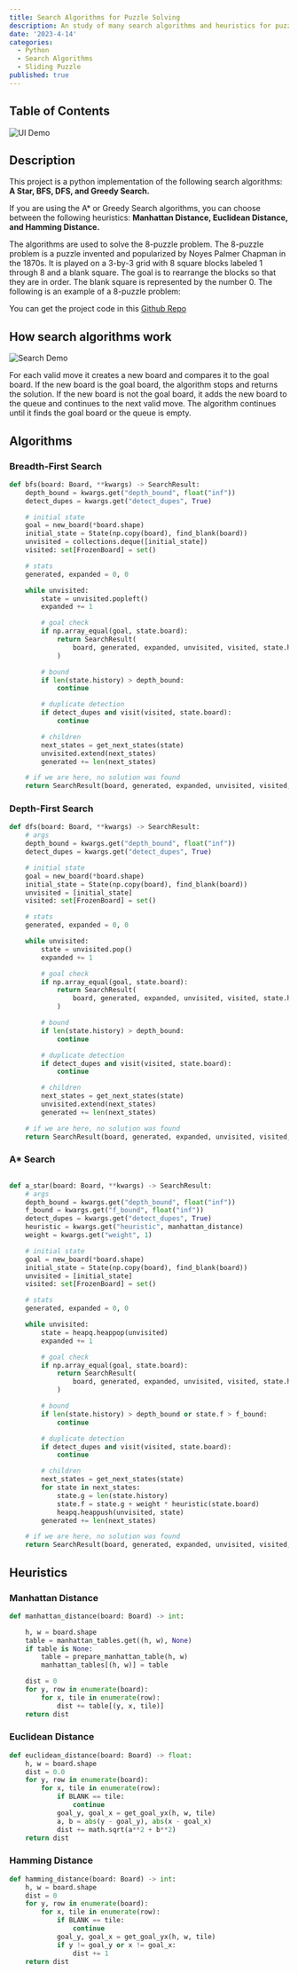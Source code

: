 ```yaml
---
title: Search Algorithms for Puzzle Solving
description: An study of many search algorithms and heuristics for puzzle solving.
date: '2023-4-14'
categories:
  - Python
  - Search Algorithms
  - Sliding Puzzle
published: true
---
```

## Table of Contents


![UI Demo](https://github.com/andre-brandao/puzzle_solving_algorithms/raw/master/rdme_images/solver_print.png)

## Description

This project is a python implementation of the following search algorithms: **A Star, BFS, DFS, and Greedy Search.**

If you are using the A* or Greedy Search algorithms, you can choose between the following heuristics: **Manhattan Distance, Euclidean Distance, and Hamming Distance.**

The algorithms are used to solve the 8-puzzle problem. The 8-puzzle problem is a puzzle invented and popularized by Noyes Palmer Chapman in the 1870s. It is played on a 3-by-3 grid with 8 square blocks labeled 1 through 8 and a blank square. The goal is to rearrange the blocks so that they are in order. The blank square is represented by the number 0. The following is an example of a 8-puzzle problem:

You can get the project code in this [Github Repo](https://github.com/andre-brandao/puzzle_solving_algorithms)

## How search algorithms work

![Search Demo](https://github.com/andre-brandao/puzzle_solving_algorithms/raw/master/rdme_images/puzzle_search.jpg)

For each valid move it creates a new board and compares it to the goal board. If the new board is the goal board, the algorithm stops and returns the solution. If the new board is not the goal board, it adds the new board to the queue and continues to the next valid move. The algorithm continues until it finds the goal board or the queue is empty.

## Algorithms

### Breadth-First Search

```python
def bfs(board: Board, **kwargs) -> SearchResult:
    depth_bound = kwargs.get("depth_bound", float("inf"))
    detect_dupes = kwargs.get("detect_dupes", True)

    # initial state
    goal = new_board(*board.shape)
    initial_state = State(np.copy(board), find_blank(board))
    unvisited = collections.deque([initial_state])
    visited: set[FrozenBoard] = set()

    # stats
    generated, expanded = 0, 0

    while unvisited:
        state = unvisited.popleft()
        expanded += 1

        # goal check
        if np.array_equal(goal, state.board):
            return SearchResult(
                board, generated, expanded, unvisited, visited, state.history
            )

        # bound
        if len(state.history) > depth_bound:
            continue

        # duplicate detection
        if detect_dupes and visit(visited, state.board):
            continue

        # children
        next_states = get_next_states(state)
        unvisited.extend(next_states)
        generated += len(next_states)

    # if we are here, no solution was found
    return SearchResult(board, generated, expanded, unvisited, visited, None)
```

### Depth-First Search

```python
def dfs(board: Board, **kwargs) -> SearchResult:
    # args
    depth_bound = kwargs.get("depth_bound", float("inf"))
    detect_dupes = kwargs.get("detect_dupes", True)

    # initial state
    goal = new_board(*board.shape)
    initial_state = State(np.copy(board), find_blank(board))
    unvisited = [initial_state]
    visited: set[FrozenBoard] = set()

    # stats
    generated, expanded = 0, 0

    while unvisited:
        state = unvisited.pop()
        expanded += 1

        # goal check
        if np.array_equal(goal, state.board):
            return SearchResult(
                board, generated, expanded, unvisited, visited, state.history
            )

        # bound
        if len(state.history) > depth_bound:
            continue

        # duplicate detection
        if detect_dupes and visit(visited, state.board):
            continue

        # children
        next_states = get_next_states(state)
        unvisited.extend(next_states)
        generated += len(next_states)

    # if we are here, no solution was found
    return SearchResult(board, generated, expanded, unvisited, visited, None)
```

### A* Search

```python

def a_star(board: Board, **kwargs) -> SearchResult:
    # args
    depth_bound = kwargs.get("depth_bound", float("inf"))
    f_bound = kwargs.get("f_bound", float("inf"))
    detect_dupes = kwargs.get("detect_dupes", True)
    heuristic = kwargs.get("heuristic", manhattan_distance)
    weight = kwargs.get("weight", 1)

    # initial state
    goal = new_board(*board.shape)
    initial_state = State(np.copy(board), find_blank(board))
    unvisited = [initial_state]
    visited: set[FrozenBoard] = set()

    # stats
    generated, expanded = 0, 0

    while unvisited:
        state = heapq.heappop(unvisited)
        expanded += 1

        # goal check
        if np.array_equal(goal, state.board):
            return SearchResult(
                board, generated, expanded, unvisited, visited, state.history
            )

        # bound
        if len(state.history) > depth_bound or state.f > f_bound:
            continue

        # duplicate detection
        if detect_dupes and visit(visited, state.board):
            continue

        # children
        next_states = get_next_states(state)
        for state in next_states:
            state.g = len(state.history)
            state.f = state.g + weight * heuristic(state.board)
            heapq.heappush(unvisited, state)
        generated += len(next_states)

    # if we are here, no solution was found
    return SearchResult(board, generated, expanded, unvisited, visited, None)
```

## Heuristics

### Manhattan Distance

```python
def manhattan_distance(board: Board) -> int:

    h, w = board.shape
    table = manhattan_tables.get((h, w), None)
    if table is None:
        table = prepare_manhattan_table(h, w)
        manhattan_tables[(h, w)] = table

    dist = 0
    for y, row in enumerate(board):
        for x, tile in enumerate(row):
            dist += table[(y, x, tile)]
    return dist
```

### Euclidean Distance

```python
def euclidean_distance(board: Board) -> float:
    h, w = board.shape
    dist = 0.0
    for y, row in enumerate(board):
        for x, tile in enumerate(row):
            if BLANK == tile:
                continue
            goal_y, goal_x = get_goal_yx(h, w, tile)
            a, b = abs(y - goal_y), abs(x - goal_x)
            dist += math.sqrt(a**2 + b**2)
    return dist
```

### Hamming Distance

```python
def hamming_distance(board: Board) -> int:
    h, w = board.shape
    dist = 0
    for y, row in enumerate(board):
        for x, tile in enumerate(row):
            if BLANK == tile:
                continue
            goal_y, goal_x = get_goal_yx(h, w, tile)
            if y != goal_y or x != goal_x:
                dist += 1
    return dist
```